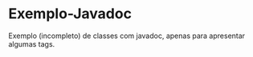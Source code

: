 # Exemplo-Javadoc
Exemplo (incompleto) de classes com javadoc, apenas para apresentar algumas tags.
